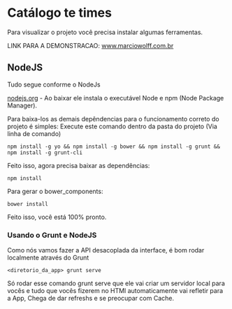 # Catálogo te times

Para visualizar o projeto você precisa instalar algumas ferramentas.

LINK PARA A DEMONSTRACAO: www.marciowolff.com.br

## NodeJS

Tudo segue conforme o NodeJs

[nodejs.org](http://nodejs.org) - Ao baixar ele instala o executável Node e npm (Node Package Manager).

Para baixa-los as demais depêndencias para o funcionamento correto do projeto é simples:
Execute este comando dentro da pasta do projeto (Via linha de comando)

    npm install -g yo && npm install -g bower && npm install -g grunt && npm install -g grunt-cli

Feito isso, agora precisa baixar as dependências:

    npm install

Para gerar o bower_components:

    bower install

Feito isso, você está 100% pronto.

### Usando o Grunt e NodeJS

Como nós vamos fazer a API desacoplada da interface, é bom rodar localmente através do Grunt

    <diretorio_da_app> grunt serve

Só rodar esse comando grunt serve que ele vai criar um servidor local para vocês e tudo que vocês fizerem no HTMl automaticamente vai refletir para a App, Chega de dar refreshs e se preocupar com Cache.